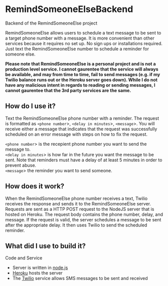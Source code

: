 # RemindSomeoneElseBackend
Backend of the RemindSomeoneElse project

RemindSomeoneElse allows users to schedule a text message to be sent to a target phone number with a message. It is more convenient than other services because it requires no set up. No sign ups or installations required. Just text the RemindSomeoneElse number to schedule a reminder for someone else.

**Please note that RemindSomeoneElse is a personal project and is not a production level service. I cannot gaurentee that the service will always be available, and may from time to time, fail to send messages (e.g. if my Twilio balance runs out or the Heroku server goes down). While I do not have any malicious intent in regards to reading or sending messages, I cannot gaurentee that the 3rd party services are the same.**

## How do I use it?
Text the RemindSomeoneElse phone number with a reminder. The request is formatted as `<phone number`>, `<delay in minutes`>, `<message`>. You will receive either a message that indicates that the request was successfully scheduled on an error message with steps on how to fix the request.  

`<phone number`> is the recepient phone number you want to send the message to.  
`<delay in minutes`> is how far in the future you want the message to be sent. Note that reminders must have a delay of at least 5 minutes in order to prevent abuse.  
`<message`> the reminder you want to send someone.  

## How does it work?
When the RemindSomeoneElse phone number receives a text, Twilio receives the response and sends it to the RemindSomeoneElse server. Requests are sent as a HTTP POST request to the NodeJS server that is hosted on Heroku. The request body contains the phone number, delay, and message. If the request is valid, the server schedules a message to be sent after the appropriate delay. It then uses Twilio to send the scheduled reminder.

## What did I use to build it?
Code and Service
- Server is written in [node.js](https://nodejs.org/en/)
- [Heroku](https://dashboard.heroku.com/login) hosts the server
- The [Twilio](https://www.twilio.com/) service allows SMS messages to be sent and received
